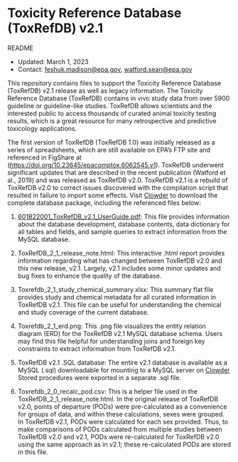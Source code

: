 # Toxicity Reference Database (ToxRefDB) v2.1

 README

* Updated: March 1, 2023
* Contact: feshuk.madison@epa.gov, watford.sean@epa.gov

This repository contains files to support the Toxicity Reference Database (ToxRefDB) v2.1 release as well as legacy information. The Toxicity Reference Database (ToxRefDB) contains in vivo study data from over 5900 guideline or guideline-like studies. ToxRefDB allows scientists and the interested public to access thousands of curated animal toxicity testing results, which is a great resource for many retrospective and predictive toxicology applications. 

The first version of ToxRefDB (ToxRefDB 1.0) was initially released as a series of spreadsheets, which are still available on EPA’s FTP site and referenced in FigShare at (https://doi.org/10.23645/epacomptox.6062545.v1). ToxRefDB underwent significant updates that are described in the recent publication (Watford et al., 2019) and was released as ToxRefDB v2.0. ToxRefDB v2.1 is a rebuild of ToxRefDB v2.0 to correct issues discovered with the compilation script that resulted in failure to import some effects. Visit [Clowder](https://clowder.edap-cluster.com/datasets/61147fefe4b0856fdc65639b#folderId=62c5cfebe4b01d27e3b2d851&page=0) to download the complete database package, including the referenced files below:


1.	[601B22001_ToxRefDB_v2.1_UserGuide.pdf](https://nepis.epa.gov/Exe/ZyPDF.cgi/P1015KWT.PDF?Dockey=P1015KWT.PDF): 
This file provides information about the database development, database contents, data dictionary for all tables and fields, and sample queries to extract information from the MySQL database.

2.	ToxRefDB_2_1_release_note.html:
This interactive .html report provides information regarding what has changed between ToxRefDB v2.0 and this new release, v2.1. Largely, v2.1 includes some minor updates and bug fixes to enhance the quality of the database.

3.	Toxrefdb_2_1_study_chemical_summary.xlsx:
This summary flat file provides study and chemical metadata for all curated information in ToxRefDB v2.1. This file can be useful for understanding the chemical and study coverage of the current database.

4.	Toxrefdb_2_1_erd.png:
This .png file visualizes the entity relation diagram (ERD) for the ToxRefDB v2.1 MySQL database schema. Users may find this file helpful for understanding joins and foreign key constraints to extract information from ToxRefDB v2.1.

5.	ToxRefDB v2.1 .SQL database:
The entire v2.1 database is available as a MySQL (.sql) downloadable for mounting to a MySQL server on [Clowder](https://clowder.edap-cluster.com/datasets/61147fefe4b0856fdc65639b#folderId=62c5cfebe4b01d27e3b2d851.) Stored procedures were exported in a separate .sql file.

6.	Toxrefdb_2_0_recalc_pod.csv:
This is a helper file used in the ToxRefDB_2_1_release_note.html. In the original release of ToxRefDB v2.0, points of departure (PODs) were pre-calculated as a convenience for groups of data, and within these calculations, sexes were grouped. In ToxRefDB v2.1, PODs were calculated for each sex provided. Thus, to make comparisons of PODs calculated from multiple studies between ToxRefDB v2.0 and v2.1, PODs were re-calculated for ToxRefDB v2.0 using the same approach as in v2.1; these re-calculated PODs are stored in this file.
